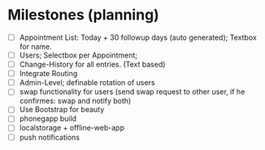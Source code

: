 # Milestones (planning)

- [ ] Appointment List: Today + 30 followup days (auto generated); Textbox for name. 
- [ ] Users; Selectbox per Appointment;
- [ ] Change-History for all entries. (Text based)
- [ ] Integrate Routing
- [ ] Admin-Level; definable rotation of users 
- [ ] swap functionality for users (send swap request to other user, if he confirmes: swap and notify both)
- [ ] Use Bootstrap for beauty 
- [ ] phonegapp build
- [ ] localstorage + offline-web-app
- [ ] push notifications